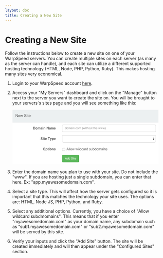```yaml
---
layout: doc
title: Creating a New Site
---
```


# Creating a New Site

Follow the instructions below to create a new site on one of your WarpSpeed servers. You can create multiple sites on each server (as many as the server can handle), and each site can utilize a different supported hosting technology (HTML, Node, PHP, Python, Ruby). This makes hosting many sites very economical.

1. Login to your WarpSpeed account [here](https://warpspeed.io/login).
1. Access your "My Servers" dashboard and click on the "Manage" button next to the server you want to create the site on. You will be brought to your servers's sites page and you will see something like this:

	![](/v1/img/create_site.png)

1. Enter the domain name you plan to use with your site. Do not include the "www". If you are hosting just a single subdomain, you can enter that here. Ex: "app.myawesomedomain.com".
1. Select a site type. This will affect how the server gets configured so it is important that this matches the technology your site uses. The options are: HTML, Node JS, PHP, Python, and Ruby.
1. Select any additional options. Currently, you have a choice of "Allow wildcard subdmomains". This means that if you enter "myawesomedomain.com" as your domain name, any subdomain such as "sub1.myawesomedomain.com" or "sub2.myawesomedomain.com" will be served by this site.
1. Verify your inputs and click the "Add Site" button. The site will be created immediately and will then appear under the "Configured Sites" section.
